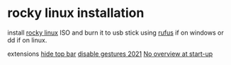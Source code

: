 
# rocky linux installation 


install [rocky linux](https://download.rockylinux.org/pub/rocky/9/isos/x86_64/Rocky-9.5-x86_64-dvd.iso) ISO and burn it to usb stick using [rufus](https://github.com/pbatard/rufus/releases/download/v4.7/rufus-4.7p.exe) if on windows or dd if on linux.



extensions
[hide top bar](https://extensions.gnome.org/extension/545/hide-top-bar/) 
[disable gestures 2021](https://extensions.gnome.org/extension/4049/disable-gestures-2021/)
[No overview at start-up](https://extensions.gnome.org/extension/4099/no-overview/)



